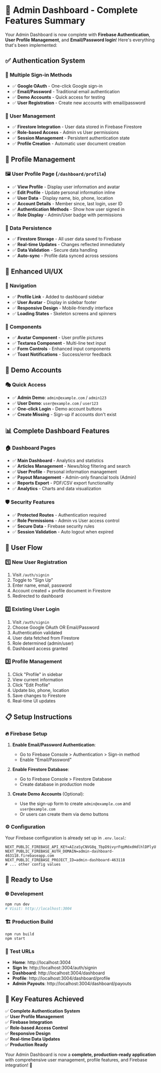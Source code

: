 # 🚀 Admin Dashboard - Complete Features Summary

Your Admin Dashboard is now complete with **Firebase Authentication**, **User Profile Management**, and **Email/Password
login**! Here's everything that's been implemented:

## ✅ **Authentication System**

### 🔑 **Multiple Sign-in Methods**

- ✅ **Google OAuth** - One-click Google sign-in
- ✅ **Email/Password** - Traditional email authentication
- ✅ **Demo Accounts** - Quick access for testing
- ✅ **User Registration** - Create new accounts with email/password

### 👤 **User Management**

- ✅ **Firestore Integration** - User data stored in Firebase Firestore
- ✅ **Role-based Access** - Admin vs User permissions
- ✅ **Session Management** - Persistent authentication state
- ✅ **Profile Creation** - Automatic user document creation

## 📱 **Profile Management**

### 🖼️ **User Profile Page** (`/dashboard/profile`)

- ✅ **View Profile** - Display user information and avatar
- ✅ **Edit Profile** - Update personal information inline
- ✅ **User Data** - Display name, bio, phone, location
- ✅ **Account Details** - Member since, last login, user ID
- ✅ **Authentication Methods** - Show how user signed in
- ✅ **Role Display** - Admin/User badge with permissions

### 💾 **Data Persistence**

- ✅ **Firestore Storage** - All user data saved to Firebase
- ✅ **Real-time Updates** - Changes reflected immediately
- ✅ **Data Validation** - Secure data handling
- ✅ **Auto-sync** - Profile data synced across sessions

## 🎨 **Enhanced UI/UX**

### 🧭 **Navigation**

- ✅ **Profile Link** - Added to dashboard sidebar
- ✅ **User Avatar** - Display in sidebar footer
- ✅ **Responsive Design** - Mobile-friendly interface
- ✅ **Loading States** - Skeleton screens and spinners

### 🔧 **Components**

- ✅ **Avatar Component** - User profile pictures
- ✅ **Textarea Component** - Multi-line text input
- ✅ **Form Controls** - Enhanced input components
- ✅ **Toast Notifications** - Success/error feedback

## 🔐 **Demo Accounts**

### 🎭 **Quick Access**

- ✅ **Admin Demo**: `admin@example.com` / `admin123`
- ✅ **User Demo**: `user@example.com` / `user123`
- ✅ **One-click Login** - Demo account buttons
- ✅ **Create Missing** - Sign-up if accounts don't exist

## 📊 **Complete Dashboard Features**

### 🏠 **Dashboard Pages**

- ✅ **Main Dashboard** - Analytics and statistics
- ✅ **Articles Management** - News/blog filtering and search
- ✅ **User Profile** - Personal information management
- ✅ **Payout Management** - Admin-only financial tools (Admin)
- ✅ **Reports Export** - PDF/CSV export functionality
- ✅ **Analytics** - Charts and data visualization

### 🛡️ **Security Features**

- ✅ **Protected Routes** - Authentication required
- ✅ **Role Permissions** - Admin vs User access control
- ✅ **Secure Data** - Firebase security rules
- ✅ **Session Validation** - Auto logout when expired

## 🔄 **User Flow**

### 1️⃣ **New User Registration**

1. Visit `/auth/signin`
2. Toggle to "Sign Up"
3. Enter name, email, password
4. Account created + profile document in Firestore
5. Redirected to dashboard

### 2️⃣ **Existing User Login**

1. Visit `/auth/signin`
2. Choose Google OAuth OR Email/Password
3. Authentication validated
4. User data fetched from Firestore
5. Role determined (admin/user)
6. Dashboard access granted

### 3️⃣ **Profile Management**

1. Click "Profile" in sidebar
2. View current information
3. Click "Edit Profile"
4. Update bio, phone, location
5. Save changes to Firestore
6. Real-time UI updates

## 📋 **Setup Instructions**

### 🔥 **Firebase Setup**

1. **Enable Email/Password Authentication**:
    - Go to Firebase Console > Authentication > Sign-in method
    - Enable "Email/Password"

2. **Enable Firestore Database**:
    - Go to Firebase Console > Firestore Database
    - Create database in production mode

3. **Create Demo Accounts** (Optional):
    - Use the sign-up form to create `admin@example.com` and `user@example.com`
    - Or users can create them via demo buttons

### ⚙️ **Configuration**

Your Firebase configuration is already set up in `.env.local`:

```env
NEXT_PUBLIC_FIREBASE_API_KEY=AIzaSyCNVG8q_TbpD9ivyrFqpMdxdHdlhlDPlyU
NEXT_PUBLIC_FIREBASE_AUTH_DOMAIN=admin-dashboard-463118.firebaseapp.com
NEXT_PUBLIC_FIREBASE_PROJECT_ID=admin-dashboard-463118
# ... other config values
```

## 🚀 **Ready to Use**

### 🌐 **Development**

```bash
npm run dev
# Visit: http://localhost:3004
```

### 🏗️ **Production Build**

```bash
npm run build
npm start
```

### 🔗 **Test URLs**

- **Home**: http://localhost:3004
- **Sign In**: http://localhost:3004/auth/signin
- **Dashboard**: http://localhost:3004/dashboard
- **Profile**: http://localhost:3004/dashboard/profile
- **Admin Payouts**: http://localhost:3004/dashboard/payouts

## 🎯 **Key Features Achieved**

✅ **Complete Authentication System**  
✅ **User Profile Management**  
✅ **Firebase Integration**  
✅ **Role-based Access Control**  
✅ **Responsive Design**  
✅ **Real-time Data Updates**  
✅ **Production Ready**

Your Admin Dashboard is now a **complete, production-ready application** with comprehensive user management, profile
features, and Firebase integration! 🎉